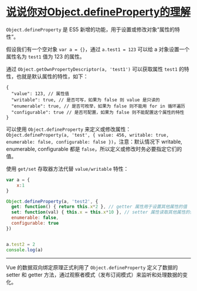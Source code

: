 # [说说你对Object.defineProperty的理解](https://github.com/haizlin/fe-interview/issues/448)

`Object.defineProperty` 是 ES5 新增的功能，用于设置或修改对象“属性的特性”。

假设我们有一个空对象 `var a = {}`，通过 `a.test1 = 123` 可以给 a 对象设置一个属性名为 `test1` 值为 123 的属性。

通过 `Object.getOwnPropertyDescriptor(a, 'test1')` 可以获取属性 `test1` 的特性，也就是默认属性的特性，如下：

```
{
  "value": 123, // 属性值
  "writable": true, // 是否可写，如果为 false 则 value 是只读的
  "enumerable": true, // 是否可枚举，如果为 false 则不能用 for in 循环遍历
  "configurable": true // 是否可配置，如果为 false 则不能配置这个属性的特性
}
```

可以使用 `Object.defineProperty` 来定义或修改属性：`Object.defineProperty(a, 'test', { value: 456, writable: true, enumerable: false, configurable: false })`，注意：默认情况下 writable, enumerable, configurable 都是 `false`，所以定义或修改时务必要指定它们的值。

使用 `get/set` 存取器方法代替 `value/writable` 特性：

```js
var a = {
	x:1
}

Object.defineProperty(a, 'test2', {
  get: function() { return this.x*2 }, // getter 属性用于设置其他属性的值
  set: function(val) { this.x = this.x*10 }, // setter 属性读取其他属性的值
  enumerable: false,
  configurable: true
})


a.test2 = 2
console.log(a)
```

---

Vue 的数据双向绑定原理正式利用了 `Object.defineProperty` 定义了数据的 setter 和 getter 方法，通过观察者模式（发布订阅模式）来监听和处理数据的变化。

